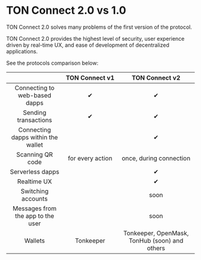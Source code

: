 # TON Connect 2.0 vs 1.0

TON Connect 2.0 solves many problems of the first version of the protocol.

TON Connect 2.0 provides the highest level of security, user experience driven by real-time UX, and ease of development of decentralized applications.

See the protocols comparison below:

|                                    | TON&nbsp;Connect&nbsp;v1 |               TON&nbsp;Connect&nbsp;v2               |
| :--------------------------------: | :----------------------: | :--------------------------------------------------: |
|   Connecting to web-based dapps    |            ✔︎            |                          ✔︎                          |
|        Sending transactions        |            ✔︎            |                          ✔︎                          |
| Connecting dapps within the wallet |                          |                          ✔︎                          |
|          Scanning QR code          |     for every action     |               once, during connection                |
|          Serverless dapps          |                          |                          ✔︎                          |
|            Realtime UX             |                          |                          ✔︎                          |
|         Switching accounts         |                          |                         soon                         |
| Messages from the app to the user  |                          |                         soon                         |
|              Wallets               |        Tonkeeper         | Tonkeeper, OpenMask, TonHub (soon) and others        |
